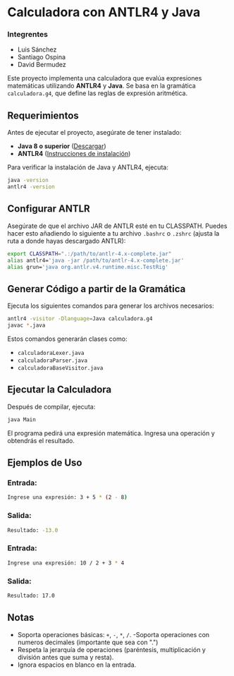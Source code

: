 # Calculadora con ANTLR4 y Java

### Integrentes

- Luis Sánchez
- Santiago Ospina 
- David Bermudez



Este proyecto implementa una calculadora que evalúa expresiones matemáticas utilizando **ANTLR4** y **Java**. Se basa en la gramática `calculadora.g4`, que define las reglas de expresión aritmética.

## **Requerimientos**

Antes de ejecutar el proyecto, asegúrate de tener instalado:

- **Java 8 o superior** ([Descargar](https://www.oracle.com/java/technologies/javase-downloads.html))
- **ANTLR4** ([Instrucciones de instalación](https://www.antlr.org/download.html))

Para verificar la instalación de Java y ANTLR4, ejecuta:
```sh
java -version
antlr4 -version
```

## **Configurar ANTLR**

Asegúrate de que el archivo JAR de ANTLR esté en tu CLASSPATH. Puedes hacer esto añadiendo lo siguiente a tu archivo `.bashrc` o `.zshrc` (ajusta la ruta a donde hayas descargado ANTLR):

```sh
export CLASSPATH=".:/path/to/antlr-4.x-complete.jar"
alias antlr4='java -jar /path/to/antlr-4.x-complete.jar'
alias grun='java org.antlr.v4.runtime.misc.TestRig'
```

## **Generar Código a partir de la Gramática**

Ejecuta los siguientes comandos para generar los archivos necesarios:

```sh
antlr4 -visitor -Dlanguage=Java calculadora.g4
javac *.java
```

Estos comandos generarán clases como:
- `calculadoraLexer.java`
- `calculadoraParser.java`
- `calculadoraBaseVisitor.java`

## **Ejecutar la Calculadora**

Después de compilar, ejecuta:
```sh
java Main
```

El programa pedirá una expresión matemática. Ingresa una operación y obtendrás el resultado.

## **Ejemplos de Uso**

### **Entrada:**
```sh
Ingrese una expresión: 3 + 5 * (2 - 8)
```

### **Salida:**
```sh
Resultado: -13.0
```

### **Entrada:**
```sh
Ingrese una expresión: 10 / 2 + 3 * 4
```

### **Salida:**
```sh
Resultado: 17.0
```



## **Notas**
- Soporta operaciones básicas: `+`, `-`, `*`, `/`.
-Soporta operaciones con numeros decimales (importante que sea con ".")
- Respeta la jerarquía de operaciones (paréntesis, multiplicación y división antes que suma y resta).
- Ignora espacios en blanco en la entrada.


